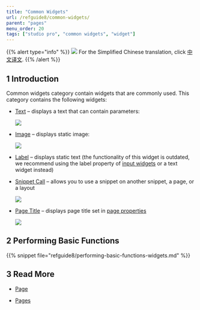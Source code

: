 ```yaml
---
title: "Common Widgets"
url: /refguide8/common-widgets/
parent: "pages"
menu_order: 20
tags: ["studio pro", "common widgets", "widget"]
---
```


{{% alert type="info" %}}
<img src="attachments/chinese-translation/china.png" style="display: inline-block; margin: 0" /> For the Simplified Chinese translation, click [中文译文](https://cdn.mendix.tencent-cloud.com/documentation/refguide8/common-widgets.pdf).
{{% /alert %}}

## 1 Introduction

Common widgets category contain widgets that are commonly used. This category contains the following widgets:


*  [Text](/refguide/text/) – displays a text that can contain parameters:

    ![](/attachments/refguide8/modeling/pages/common-widgets/text-widget-example.png)

*  [Image](/appstore/widgets/image/) – displays static image:

    ![](/attachments/refguide8/modeling/pages/common-widgets/image-design-mode-example.png)

* [Label](/refguide/label/) – displays static text (the functionality of this widget is outdated, we recommend using the label property of [input widgets](/refguide/input-widgets/) or a text widget instead) 

*  [Snippet Call](/refguide/snippet-call/) – allows you to use a snippet on another snippet, a page, or a layout

    ![](/attachments/refguide8/modeling/pages/common-widgets/snippet-call-design-mode-example.png)

*  [Page Title](/refguide/page-title/) – displays page title set in [page properties](/refguide/page-properties/#title)

    ![](/attachments/refguide8/modeling/pages/common-widgets/page-title-design-properties-example.png)

## 2 Performing Basic Functions

{{% snippet file="refguide8/performing-basic-functions-widgets.md" %}}

## 3 Read More

* [Page](/refguide/page/)

* [Pages](/refguide/pages/)

  
